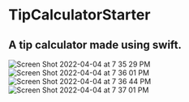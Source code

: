 # TipCalculatorStarter
## A tip calculator made using swift.
![Screen Shot 2022-04-04 at 7 35 29 PM](https://user-images.githubusercontent.com/69915500/161667896-b72f5850-298a-4f58-b7d8-47ddfdb1f448.png)
![Screen Shot 2022-04-04 at 7 36 01 PM](https://user-images.githubusercontent.com/69915500/161667945-eda8be6b-9502-41e5-b87c-85f5d91111bb.png)
![Screen Shot 2022-04-04 at 7 36 44 PM](https://user-images.githubusercontent.com/69915500/161668016-143a535f-8c01-4369-8dcf-86c4b830c9f7.png)
![Screen Shot 2022-04-04 at 7 37 01 PM](https://user-images.githubusercontent.com/69915500/161668035-49c63d5c-6cfe-48ee-901c-2dfa9cb6daa3.png)
